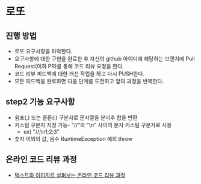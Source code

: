 # 로또
## 진행 방법
* 로또 요구사항을 파악한다.
* 요구사항에 대한 구현을 완료한 후 자신의 github 아이디에 해당하는 브랜치에 Pull Request(이하 PR)를 통해 코드 리뷰 요청을 한다.
* 코드 리뷰 피드백에 대한 개선 작업을 하고 다시 PUSH한다.
* 모든 피드백을 완료하면 다음 단계를 도전하고 앞의 과정을 반복한다.

## step2 기능 요구사항
* 쉼표(,) 또는 콜론(:) 구분자로 문자열을 분리후 합을 반환
* 커스텀 구분자 지정 가능- "//"와 "\n" 사이의 문자 커스텀 구분자로 사용
  * ex) "//;\n1;2;3"
* 숫자 이외의 값, 음수 RuntimeException 예외 throw 

## 온라인 코드 리뷰 과정
* [텍스트와 이미지로 살펴보는 온라인 코드 리뷰 과정](https://github.com/next-step/nextstep-docs/tree/master/codereview)